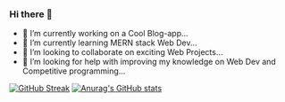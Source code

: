 ### Hi there 👋

<!--
**SahilHussain6362/SahilHussain6362** is a ✨ _special_ ✨ repository because its `README.md` (this file) appears on your GitHub profile.

Here are some ideas to get you started:

- 🔭 I’m currently working on Cool Blog-app using MERN...
- 🌱 I’m currently learning ...
- 👯 I’m looking to collaborate on any Web Project...
- 🤔 I’m looking for help with improving my knowledge on Web Dev and Competitive programming...
- 💬 Ask me about ...
- 📫 How to reach me: ...
- 😄 Pronouns: ...
- ⚡ Fun fact: ...
-->
- 🔭 I’m currently working on a Cool Blog-app...
- 🌱 I’m currently learning MERN stack Web Dev...
- 👯 I’m looking to collaborate on exciting Web Projects...
- 🤔 I’m looking for help with improving my knowledge on Web Dev and Competitive programming...

[![GitHub Streak](https://streak-stats.demolab.com?user=SahilHussain6362&theme=transparent)](https://git.io/streak-stats)
[![Anurag's GitHub stats](https://github-readme-stats.vercel.app/api?username=SahilHussain6362)](https://github.com/anuraghazra/github-readme-stats)
